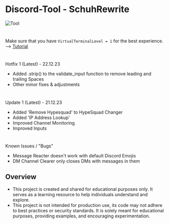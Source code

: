 # Discord-Tool - SchuhRewrite
![Tool](https://schuh.wtf/resources/images/rewrite.png)
#
Make sure that you have `VirtualTerminalLevel = 1` for the best experience. --> [Tutorial](https://www.youtube.com/watch?v=HeJOyEw3RtM)
#
Hotfix 1 (Latest) -  22.12.23
* Added .strip() to the validate_input function to remove leading and trailing Spaces
* Other minor fixes & adjustments
#
Update 1 (Latest) - 21.12.23
* Added 'Remove Hypesquad' to HypeSquad Changer
* Added 'IP Address Lookup'
* Improved Channel Monitoring
* Improved Inputs
#
Known Issues / "Bugs"
* Message Reacter doesn't work with default Discord Emojis
* DM Channel Clearer only closes DMs with messages in them
## Overview
* This project is created and shared for educational purposes only. It serves as a learning resource to help individuals understand and explore.
* This project is not intended for production use, its code may not adhere to best practices or security standards. It is solely meant for educational purposes, providing examples, and encouraging experimentation.
 
